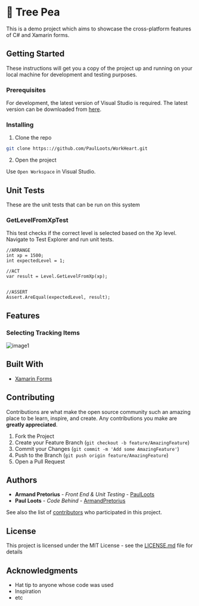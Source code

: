# 🌱 Tree Pea

This is a demo project which aims to showcase the cross-platform features of C# and Xamarin forms.

## Getting Started

These instructions will get you a copy of the project up and running on your local machine for development and testing purposes.

### Prerequisites

For development, the latest version of Visual Studio is required. The latest version can be downloaded from [here](https://visualstudio.microsoft.com/downloads/).

<!--A step by step series of examples that tell you how to get a development env running-->
### Installing

1. Clone the repo
```sh
git clone https:://github.com/PaulLoots/WorkHeart.git
```
2. Open the project

Use `Open Workspace` in Visual Studio.


## Unit Tests

These are the unit tests that can be run on this system

### GetLevelFromXpTest

This test checks if the correct level is selected based on the Xp level. Navigate to Test Explorer and run unit tests.

```
//ARRANGE
int xp = 1500;
int expectedLevel = 1;

//ACT
var result = Level.GetLevelFromXp(xp);


//ASSERT
Assert.AreEqual(expectedLevel, result);
```

<!-- USAGE EXAMPLES -->
## Features

### Selecting Tracking Items

![image1](image1)

## Built With

* [Xamarin Forms](https://docs.microsoft.com/en-us/xamarin/xamarin-forms/)

## Contributing

Contributions are what make the open source community such an amazing place to be learn, inspire, and create. Any contributions you make are **greatly appreciated**.

1. Fork the Project
2. Create your Feature Branch (`git checkout -b feature/AmazingFeature`)
3. Commit your Changes (`git commit -m 'Add some AmazingFeature'`)
4. Push to the Branch (`git push origin feature/AmazingFeature`)
5. Open a Pull Request

## Authors

* **Armand Pretorius** - *Front End & Unit Testing* - [PaulLoots](https://github.com/PaulLoots)
* **Paul Loots** - *Code Behind* - [ArmandPretorius](https://github.com/ArmandPretorius)

See also the list of [contributors](https://github.com/your/project/contributors) who participated in this project.

## License

This project is licensed under the MIT License - see the [LICENSE.md](LICENSE.md) file for details

## Acknowledgments

* Hat tip to anyone whose code was used
* Inspiration
* etc
